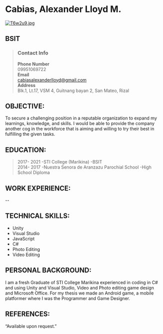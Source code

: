# Cabias, Alexander Lloyd M.
[![T6w2u9.jpg](https://i.im.ge/2021/09/16/T6w2u9.jpg)](https://im.ge/i/T6w2u9)
## BSIT  
>### Contact Info
>**Phone Number**  
>09951069722  
>**Email**  
><cabiasalexanderlloyd@gmail.com>  
>**Address**  
>Blk.1, Lt.17, VSM 4, Guitnang bayan 2, San Mateo, Rizal   

## OBJECTIVE:
To secure a challenging position in a reputable organization to expand my learnings, knowledge, and skills. I would be able to provide the company another cog in the workforce that is aiming and willing to try their best in fulfilling the given tasks.    

## EDUCATION:
> 2017- 2021 	-STI College (Marikina) -BSIT  
> 2014- 2017 	-Nuestra Senora de Aranzazu Parochial School -High School Diploma
## WORK EXPERIENCE:
--
## TECHNICAL SKILLS:
- Unity 
- Visual Studio
- JavaScript
- C#
- Photo Editing
- Video Editing
## PERSONAL BACKGROUND:
I am a fresh Graduate of STI College Marikina experienced in coding in C# and using Unity and Visual Studio, Video and Photo editing game design and Microsoft Office. For my thesis we made an Android game, a mobile platformer where I was the Programmer and Game Designer.
## REFERENCES:
“Available upon request.”
